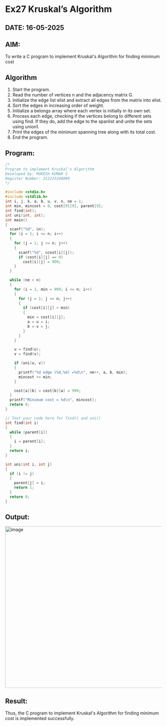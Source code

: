 # Ex27 Kruskal’s Algorithm
## DATE: 16-05-2025
## AIM:
To write a C program to implement Kruskal's Algorithm for finding minimum cost

## Algorithm
1. Start the program.
2. Read the number of vertices n and the adjacency matrix G.
3. Initialize the edge list elist and extract all edges from the matrix into elist.
4. Sort the edges in increasing order of weight.
5. Initialize a belongs array where each vertex is initially in its own set.
6. Process each edge, checking if the vertices belong to different sets using find. If they do, add the edge to the spanlist and unite the sets using union1.
7. Print the edges of the minimum spanning tree along with its total cost.
8. End the program. 

## Program:
```c
/*
Program to implement Kruskal's Algorithm
Developed by: MUKESH KUMAR S
Register Number: 212223240099 
*/

#include <stdio.h>
#include <stdlib.h>
int i, j, k, a, b, u, v, n, ne = 1;
int min, mincost = 0, cost[9][9], parent[9];
int find(int);
int uni(int, int);
int main()
{
  scanf("%d", &n);
  for (i = 1; i <= n; i++)
  {
    for (j = 1; j <= n; j++)
    {
      scanf("%d", &cost[i][j]);
      if (cost[i][j] == 0)
        cost[i][j] = 999;
    }
  }

  while (ne < n)
  {
    for (i = 1, min = 999; i <= n; i++)
    {
      for (j = 1; j <= n; j++)
      {
        if (cost[i][j] < min)
        {
          min = cost[i][j];
          a = u = i;
          b = v = j;
        }
      }
    }

    u = find(u);
    v = find(v);

    if (uni(u, v))
    {
      printf("%d edge (%d,%d) =%d\n", ne++, a, b, min);
      mincost += min;
    }

    cost[a][b] = cost[b][a] = 999;
  }
  printf("Minimum cost = %d\n", mincost);
  return 0;
}

// Text your code here for find() and uni()
int find(int i)
{
  while (parent[i])
  {
    i = parent[i];
  }
  return i;
}

int uni(int i, int j)
{
  if (i != j)
  {
    parent[j] = i;
    return 1;
  }
  return 0;
}
```

## Output:
<img width="522" height="518" alt="image" src="https://github.com/user-attachments/assets/dcbc5770-39b2-4863-bc47-1413d6397685" />

## Result:
Thus, the C program to implement Kruskal's Algorithm for finding minimum cost is implemented successfully.
